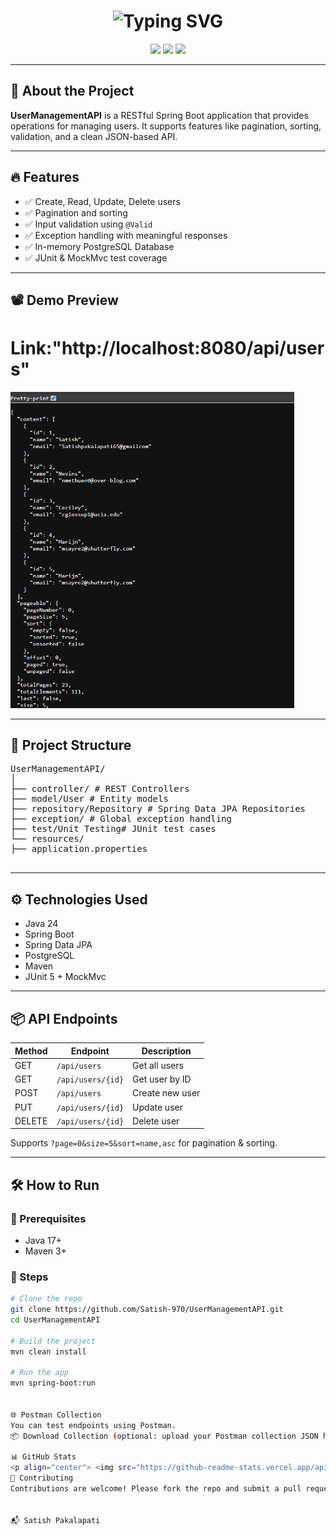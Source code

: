 <h1 align="center">
  <img src="https://readme-typing-svg.herokuapp.com?font=Fira+Code&duration=3000&pause=1000&color=1BE2A6&vCenter=true&width=435&lines=User+Management+API+%F0%9F%94%A5;Spring+Boot+REST+API+Project" alt="Typing SVG" />
</h1>

<p align="center">
  <img src="https://img.shields.io/badge/Spring%20Boot-2.7.0-brightgreen?style=for-the-badge&logo=spring-boot" />
  <img src="https://img.shields.io/badge/Java-24-blue?style=for-the-badge&logo=openjdk" />
  <img src="https://img.shields.io/badge/Status-Active-success?style=for-the-badge" />
</p>

---

## 🚀 About the Project

**UserManagementAPI** is a RESTful Spring Boot application that provides operations for managing users. It supports features like pagination, sorting, validation, and a clean JSON-based API.

---

## 🔥 Features

- ✅ Create, Read, Update, Delete users
- ✅ Pagination and sorting
- ✅ Input validation using `@Valid`
- ✅ Exception handling with meaningful responses
- ✅ In-memory PostgreSQL Database
- ✅ JUnit & MockMvc test coverage

---

## 📽️ Demo Preview

<p align="center">
  <h1>Link:"http://localhost:8080/api/users"</h1>
  <img src="https://github.com/Satish-970/UserManagementAPI/blob/main/%7BE6FA2981-6A0A-42AC-98AD-BBBD3031FAC3%7D.png" alt="API Preview" width="90%" />
</p>

---

## 📂 Project Structure
<pre>
UserManagementAPI/
│
├── controller/ # REST Controllers
├── model/User # Entity models
├── repository/Repository # Spring Data JPA Repositories
├── exception/ # Global exception handling
├── test/Unit Testing# JUnit test cases
└── resources/
├── application.properties
 </pre>


---

## ⚙️ Technologies Used

- Java 24
- Spring Boot
- Spring Data JPA
- PostgreSQL
- Maven
- JUnit 5 + MockMvc

---

## 📦 API Endpoints

| Method | Endpoint              | Description         |
|--------|-----------------------|---------------------|
| GET    | `/api/users`          | Get all users       |
| GET    | `/api/users/{id}`     | Get user by ID      |
| POST   | `/api/users`          | Create new user     |
| PUT    | `/api/users/{id}`     | Update user         |
| DELETE | `/api/users/{id}`     | Delete user         |

Supports `?page=0&size=5&sort=name,asc` for pagination & sorting.

---

## 🛠️ How to Run

### 🔧 Prerequisites
- Java 17+
- Maven 3+

### 🚀 Steps

```bash
# Clone the repo
git clone https://github.com/Satish-970/UserManagementAPI.git
cd UserManagementAPI

# Build the project
mvn clean install

# Run the app
mvn spring-boot:run


🌐 Postman Collection
You can test endpoints using Postman.
📦 Download Collection (optional: upload your Postman collection JSON here if available)

📊 GitHub Stats
<p align="center"> <img src="https://github-readme-stats.vercel.app/api?username=satish-970&show_icons=true&theme=radical" /> <img src="https://streak-stats.demolab.com?user=satish-970&theme=radical" /> </p>
🤝 Contributing
Contributions are welcome! Please fork the repo and submit a pull request.


📬 Satish Pakalapati


